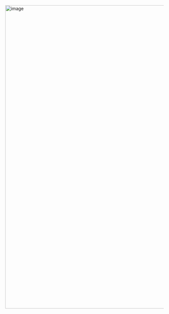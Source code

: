 <img width="960" alt="image" src="https://user-images.githubusercontent.com/113461340/199071744-7fd01f94-f719-45a5-91ba-dce1f652fb97.png">

